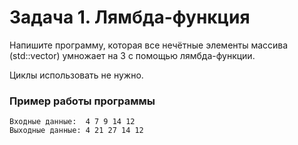 # Задача 1. Лямбда-функция
Напишите программу, которая все нечётные элементы массива (std::vector) умножает на 3 с помощью лямбда-функции.

Циклы использовать не нужно.


### Пример работы программы
```
Входные данные:  4 7 9 14 12 
Выходные данные: 4 21 27 14 12
```
